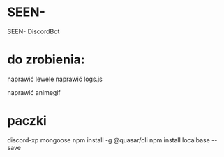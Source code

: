 # SEEN-
 SEEN- DiscordBot

# do zrobienia:
naprawić lewele
naprawić logs.js

naprawić animegif

# paczki
discord-xp
mongoose
npm install -g @quasar/cli
npm install localbase --save
